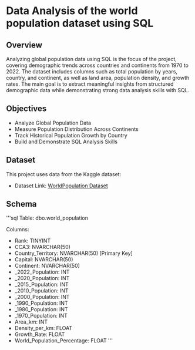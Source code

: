 # Data Analysis of the world population dataset using SQL

## Overview

Analyzing global population data using SQL is the focus of the project, covering demographic trends across countries and continents from 1970 to 2022. The dataset includes columns such as total population by years, country, and continent, as well as land area, population density, and growth rates. The main goal is to extract meaningful insights from structured demographic data while demonstrating strong data analysis skills with SQL.

## Objectives

- Analyze Global Population Data
- Measure Population Distribution Across Continents
- Track Historical Population Growth by Country
- Build and Demonstrate SQL Analysis Skills

## Dataset

This project uses data from the Kaggle dataset:

- Dataset Link: [WorldPopulation Dataset](https://www.kaggle.com/datasets/iamsouravbanerjee/world-population-dataset)

## Schema

'''sql
Table: dbo.world_population

Columns:
- Rank: TINYINT
- CCA3: NVARCHAR(50)
- Country_Territory: NVARCHAR(50) [Primary Key]
- Capital: NVARCHAR(50)
- Continent: NVARCHAR(50)
- _2022_Population: INT
- _2020_Population: INT
- _2015_Population: INT
- _2010_Population: INT
- _2000_Population: INT
- _1990_Population: INT
- _1980_Population: INT
- _1970_Population: INT
- Area_km: INT
- Density_per_km: FLOAT
- Growth_Rate: FLOAT
- World_Population_Percentage: FLOAT
'''
